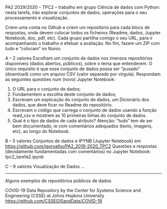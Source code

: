 PA2 2029/2020 – TPC2 – trabalho em grupo
Ciência de dados com Python: nesta tarefa, irão explorar conjuntos de dados, operações para o seu processamento e visualização.

Criem uma conta no Github e criem um repositório para cada bloco de respostas, onde devem colocar todos os ficheiros (Readme, dados, Jupyter Notebook, doc, pdf, etc). Cada grupo partilha comigo o seu URL, para ir acompanhando o trabalho e efetuar a avaliação. No fim, fazem um ZIP com tudo e “colocam” no Nonio.

A – 2 valores
Escolham um conjunto de dados nos imensos repositórios disponíveis (dados abertos, públicos), sobre o tema que entenderem. O único requisito é que esse conjunto de dados possa ser “puxado” (download) como um arquivo CSV (valor separado por vírgula). 
Respondam as seguintes questões num (novo) Jupyter Notebook:
1) O URL para o conjunto de dados;
2) Fundamentem a escolha deste conjunto de dados;
3) Escrevam um explicação do conjunto de dados, um Dicionário dos dados, que deve ficar no Readme do repositório.
4) Escrevam o código que carrega o conjunto de dados usando a função read_csv e mostrem as 10 primeiras linhas do conjunto de dados.
5) Qual é o tipo de dados de cada atributo?
Atenção: “tudo” tem de ser bem documentado, ie com comentários adequados (texto, imagens, etc), ao longo do Notebook. 

B – 5 valores
Conjuntos de dados e IPYNB (Jupyter Notebook) em https://github.com/jgorvalho/PA2_2019-2020_TPC2
Questões e respostas (devidamente fundamentadas com comentários) no Jupyter Notebook: tpc2_tarefa2.ipynb

C – 9 valores
Visualização de Dados …

----------------------------------------
Alguns exemplos de repositórios públicos de dados

COVID-19 Data Repository by the Center for Systems Science and Engineering (CSSE) at Johns Hopkins University
https://github.com/CSSEGISandData/COVID-19


